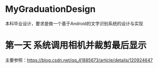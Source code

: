 # MyGraduationDesign
本科毕业设计，要求是做一个基于Android的文字识别系统的设计与实现



# 第一天 系统调用相机并裁剪最后显示

主要参照：https://blog.csdn.net/qq_41885673/article/details/120924647